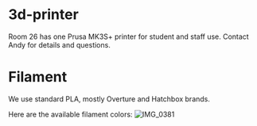 # 3d-printer
Room 26 has one Prusa MK3S+ printer for student and staff use. Contact Andy for details and questions.

# Filament
We use standard PLA, mostly Overture and Hatchbox brands.

Here are the available filament colors:
![IMG_0381](https://github.com/user-attachments/assets/fced4cd7-9c2d-4855-8716-64e961c7d5d0)

